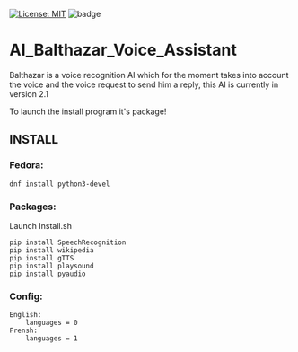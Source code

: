 [![License: MIT](https://img.shields.io/badge/License-MIT-yellow.svg)](https://opensource.org/licenses/MIT)
![badge](https://action-badges.now.sh/Ydos2/AI_Balthazar_Voice_Assistant?action=test)

# AI_Balthazar_Voice_Assistant
Balthazar is a voice recognition AI which for the moment takes into account the voice and the voice request to send him a reply, this AI is currently in version 2.1

To launch the install program it's package!


## INSTALL

### Fedora:
```
dnf install python3-devel
```

### Packages:

Launch Install.sh

```
pip install SpeechRecognition
pip install wikipedia
pip install gTTS
pip install playsound
pip install pyaudio
```

### Config:

```
English:
    languages = 0
Frensh:
    languages = 1
```